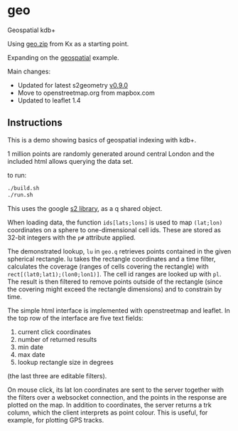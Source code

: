 # geo
Geospatial kdb+

Using [geo.zip](https://github.com/KxSystems/kdb/blob/master/e/geo.zip) from Kx as a starting point.

Expanding on the [geospatial](https://code.kx.com/q/cookbook/geospatial/) example.

Main changes:

* Updated for latest s2geometry [v0.9.0](https://github.com/google/s2geometry/releases/tag/v0.9.0)
* Move to openstreetmap.org from mapbox.com
* Updated to leaflet 1.4

## Instructions

This is a demo showing basics of geospatial indexing with kdb+.

1 million points are randomly generated around central London and the included html allows querying the data set.

to run:

```bash
./build.sh
./run.sh
```

This uses the google [s2 library](https://github.com/google/s2geometry), as a q shared object.

When loading data, the function `ids[lats;lons]` is used to map `(lat;lon)` coordinates on a sphere to one-dimensional cell ids. These are stored as 32-bit integers with the `p#` attribute applied.

The demonstrated lookup, `lu` in `geo.q` retrieves points contained in the given spherical rectangle.
lu takes the rectangle coordinates and a time filter, calculates the coverage (ranges of cells covering the rectangle) with `rect[(lat0;lat1);(lon0;lon1)]`.
The cell id ranges are looked up with `pl`. The result is then filtered to remove points outside of the rectangle (since the covering might exceed the rectangle dimensions) and to constrain by time.

The simple html interface is implemented with openstreetmap and leaflet. In the top row of the interface are five text fields: 
1. current click coordinates
1. number of returned results
1. min date
1. max date
1. lookup rectangle size in degrees

(the last three are editable filters).

On mouse click, its lat lon coordinates are sent to the server together with the filters over a websocket connection, and the points in the response are plotted on the map. In addition to coordinates, the server returns a trk column, which the client interprets as point colour. This is useful, for example, for plotting GPS tracks.
